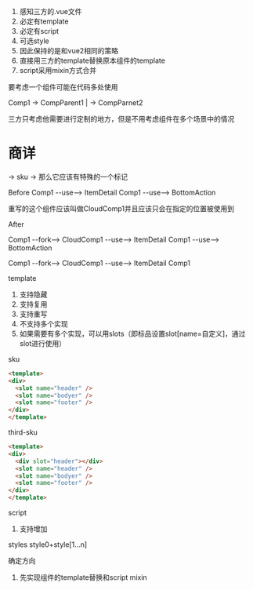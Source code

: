 1. 感知三方的.vue文件
2. 必定有template
3. 必定有script
4. 可选style
5. 因此保持的是和vue2相同的策略
6. 直接用三方的template替换原本组件的template
7. script采用mixin方式合并

要考虑一个组件可能在代码多处使用

Comp1 -> CompParent1
|   -> CompParnet2

三方只考虑他需要进行定制的地方，但是不用考虑组件在多个场景中的情况


# 商详
-> sku -> 那么它应该有特殊的一个标记

Before
Comp1 --use--> ItemDetail
Comp1 --use--> BottomAction

重写的这个组件应该叫做CloudComp1并且应该只会在指定的位置被使用到

After

Comp1 --fork--> CloudComp1 --use--> ItemDetail
Comp1 --use--> BottomAction


Comp1 --fork--> CloudComp1 --use--> ItemDetail
Comp1


template
1. 支持隐藏
2. 支持复用
3. 支持重写
4. 不支持多个实现
5. 如果需要有多个实现，可以用slots（即标品设置slot[name=自定义]，通过slot进行使用）


sku
```html
<template>
<div>
  <slot name="header" />
  <slot name="bodyer" />
  <slot name="footer" />
</div>
</template>
```

third-sku
```html
<template>
<div>
  <div slot="header"></div>
  <slot name="header" />
  <slot name="bodyer" />
  <slot name="footer" />
</div>
</template>
```







script
1. 支持增加

styles
style0+style[1...n]





确定方向

1. 先实现组件的template替换和script mixin